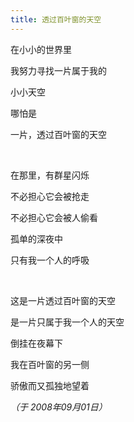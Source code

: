 ```yaml
---
title: 透过百叶窗的天空
---
```


在小小的世界里

我努力寻找一片属于我的

小小天空

哪怕是

一片，透过百叶窗的天空

<br />

在那里，有群星闪烁

不必担心它会被抢走

不必担心它会被人偷看

孤单的深夜中

只有我一个人的呼吸

<br />

这是一片透过百叶窗的天空

是一片只属于我一个人的天空

倒挂在夜幕下

我在百叶窗的另一侧

骄傲而又孤独地望着

*（于 2008年09月01日）*
